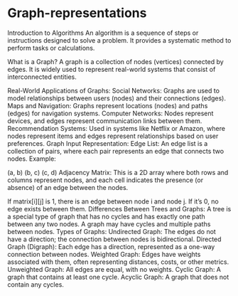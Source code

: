 # Graph-representations
Introduction to Algorithms
An algorithm is a sequence of steps or instructions designed to solve a problem. It provides a systematic method to perform tasks or calculations.

What is a Graph?
A graph is a collection of nodes (vertices) connected by edges. It is widely used to represent real-world systems that consist of interconnected entities.

Real-World Applications of Graphs:
Social Networks: Graphs are used to model relationships between users (nodes) and their connections (edges).
Maps and Navigation: Graphs represent locations (nodes) and paths (edges) for navigation systems.
Computer Networks: Nodes represent devices, and edges represent communication links between them.
Recommendation Systems: Used in systems like Netflix or Amazon, where nodes represent items and edges represent relationships based on user preferences.
Graph Input Representation:
Edge List: An edge list is a collection of pairs, where each pair represents an edge that connects two nodes. Example:

(a, b)
(b, c)
(c, d)
Adjacency Matrix: This is a 2D array where both rows and columns represent nodes, and each cell indicates the presence (or absence) of an edge between the nodes.

If matrix[i][j] is 1, there is an edge between node i and node j. If it’s 0, no edge exists between them.
Differences Between Trees and Graphs:
A tree is a special type of graph that has no cycles and has exactly one path between any two nodes.
A graph may have cycles and multiple paths between nodes.
Types of Graphs:
Undirected Graph: The edges do not have a direction; the connection between nodes is bidirectional.
Directed Graph (Digraph): Each edge has a direction, represented as a one-way connection between nodes.
Weighted Graph: Edges have weights associated with them, often representing distances, costs, or other metrics.
Unweighted Graph: All edges are equal, with no weights.
Cyclic Graph: A graph that contains at least one cycle.
Acyclic Graph: A graph that does not contain any cycles.
